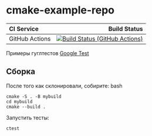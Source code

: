 # cmake-example-repo

| **CI Service** | Build Status |
|:---------------|-------------:|
| GitHub Actions | [![Build Status (GitHub Actions)](https://github.com/plutskiy/Homework1)](https://github.com/plutskiy/Homework1) |

Примеры гуглтестов [Google Test](https://code.google.com/p/googletest)

## Сборка

После того как склонировали, собирите:
bash
```
cmake -S . -B mybuild
cd mybuild
cmake --build .
```

Запустить тесты:
```
ctest
```
